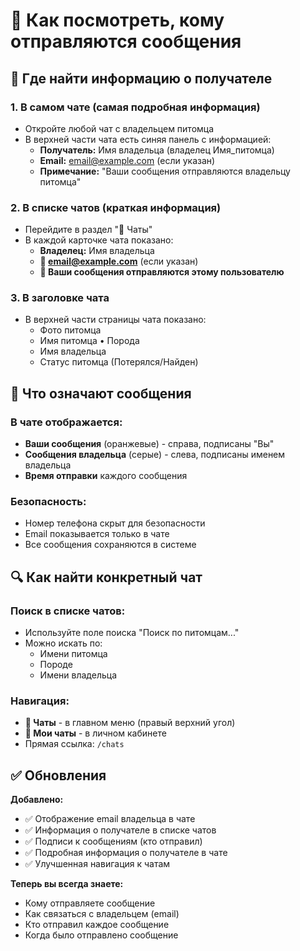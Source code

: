 # 💬 Как посмотреть, кому отправляются сообщения

## 🎯 Где найти информацию о получателе

### 1. **В самом чате** (самая подробная информация)
- Откройте любой чат с владельцем питомца
- В верхней части чата есть синяя панель с информацией:
  - **Получатель:** Имя владельца (владелец Имя_питомца)
  - **Email:** email@example.com (если указан)
  - **Примечание:** "Ваши сообщения отправляются владельцу питомца"

### 2. **В списке чатов** (краткая информация)
- Перейдите в раздел "💬 Чаты"
- В каждой карточке чата показано:
  - **Владелец:** Имя владельца
  - **📧 email@example.com** (если указан)
  - **💬 Ваши сообщения отправляются этому пользователю**

### 3. **В заголовке чата**
- В верхней части страницы чата показано:
  - Фото питомца
  - Имя питомца • Порода
  - Имя владельца
  - Статус питомца (Потерялся/Найден)

## 📱 Что означают сообщения

### В чате отображается:
- **Ваши сообщения** (оранжевые) - справа, подписаны "Вы"
- **Сообщения владельца** (серые) - слева, подписаны именем владельца
- **Время отправки** каждого сообщения

### Безопасность:
- Номер телефона скрыт для безопасности
- Email показывается только в чате
- Все сообщения сохраняются в системе

## 🔍 Как найти конкретный чат

### Поиск в списке чатов:
- Используйте поле поиска "Поиск по питомцам..."
- Можно искать по:
  - Имени питомца
  - Породе
  - Имени владельца

### Навигация:
- **💬 Чаты** - в главном меню (правый верхний угол)
- **💬 Мои чаты** - в личном кабинете
- Прямая ссылка: `/chats`

## ✅ Обновления

**Добавлено:**
- ✅ Отображение email владельца в чате
- ✅ Информация о получателе в списке чатов
- ✅ Подписи к сообщениям (кто отправил)
- ✅ Подробная информация о получателе в чате
- ✅ Улучшенная навигация к чатам

**Теперь вы всегда знаете:**
- Кому отправляете сообщение
- Как связаться с владельцем (email)
- Кто отправил каждое сообщение
- Когда было отправлено сообщение


